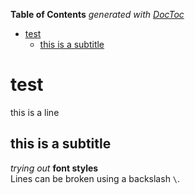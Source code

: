 <!-- START doctoc generated TOC please keep comment here to allow auto update -->
<!-- DON'T EDIT THIS SECTION, INSTEAD RE-RUN doctoc TO UPDATE -->
**Table of Contents**  *generated with [DocToc](https://github.com/thlorenz/doctoc)*

- [test](#test)
  - [this is a subtitle](#this-is-a-subtitle)

<!-- END doctoc generated TOC please keep comment here to allow auto update -->

# test
this is a line
## this is a subtitle
*trying out* **font styles**\
Lines can be broken using a backslash `\`.
